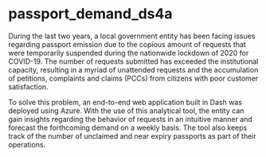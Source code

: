# passport_demand_ds4a
During the last two years, a local government entity has been facing issues regarding passport emission due to the copious amount of requests that were temporarily suspended during the nationwide lockdown of 2020 for COVID-19. The number of requests submitted has exceeded the institutional capacity, resulting in a myriad of unattended requests and the accumulation of petitions, complaints and claims (PCCs) from citizens with poor customer satisfaction. 

To solve this problem, an end-to-end web application built in Dash was deployed using Azure. With the use of this analytical tool, the entity can gain insights regarding the behavior of requests in an intuitive manner and forecast the forthcoming demand on a weekly basis. The tool also keeps track of the number of unclaimed and near expiry passports as part of their operations.
